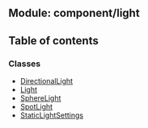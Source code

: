 ## Module: component/light


<div class="table-of-content">
<h2> Table of contents </h2>


### Classes

- [DirectionalLight](docs/zh/component-light/Class/DirectionalLight.md)
- [Light](docs/zh/component-light/Class/Light.md)
- [SphereLight](docs/zh/component-light/Class/SphereLight.md)
- [SpotLight](docs/zh/component-light/Class/SpotLight.md)
- [StaticLightSettings](docs/zh/component-light/Class/StaticLightSettings.md)

</div>
